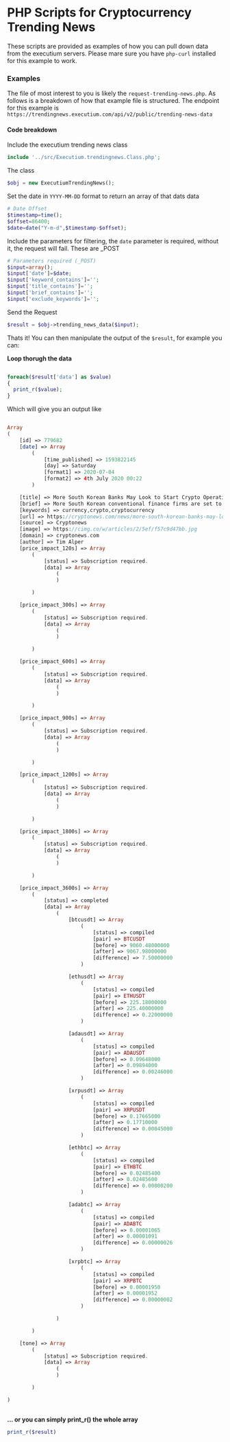 # PHP Scripts for Cryptocurrency Trending News
These scripts are provided as examples of how you can pull down data from the executium servers. Please mare sure you have `php-curl` installed for this example to work.

### Examples
The file of most interest to you is likely the `request-trending-news.php`. As follows is a breakdown of how that example file is structured. The endpoint for this example is `https://trendingnews.executium.com/api/v2/public/trending-news-data`

#### Code breakdown
Include the executium trending news class

```php
include '../src/Executium.trendingnews.Class.php';
```
The class
```php
$obj = new ExecutiumTrendingNews();
```

Set the date in `YYYY-MM-DD` format to return an array of that dats data
```php
# Date Offset
$timestamp=time();
$offset=86400;
$date=date("Y-m-d",$timestamp-$offset);
```

Include the parameters for filtering, the `date` parameter is required, without it, the request will fail. These are _POST
```php
# Parameters required (_POST)
$input=array();
$input['date']=$date;
$input['keyword_contains']='';
$input['title_contains']='';
$input['brief_contains']='';
$input['exclude_keywords']='';
```

Send the Request

```php
$result = $obj->trending_news_data($input);
```

Thats it! You can then manipulate the output of the `$result`, for example you can:

**Loop thorugh the data**
```php

foreach($result['data'] as $value)
{
  print_r($value);
}

```

Which will give you an output like

```php

Array
(
    [id] => 779682
    [date] => Array
        (
            [time_published] => 1593822145
            [day] => Saturday
            [format1] => 2020-07-04
            [format2] => 4th July 2020 00:22
        )

    [title] => More South Korean Banks May Look to Start Crypto Operations
    [brief] => More South Korean conventional finance firms are set to follow Nonghyup (NH Bank) into the cryptocurrency industry, say experts, academics and industry ...
    [keywords] => currency,crypto,cryptocurrency
    [url] => https://cryptonews.com/news/more-south-korean-banks-may-look-to-start-crypto-operations-7017.htm
    [source] => Cryptonews
    [image] => https://cimg.co/w/articles/2/5ef/f57c9d47bb.jpg
    [domain] => cryptonews.com
    [author] => Tim Alper
    [price_impact_120s] => Array
        (
            [status] => Subscription required.
            [data] => Array
                (
                )

        )

    [price_impact_300s] => Array
        (
            [status] => Subscription required.
            [data] => Array
                (
                )

        )

    [price_impact_600s] => Array
        (
            [status] => Subscription required.
            [data] => Array
                (
                )

        )

    [price_impact_900s] => Array
        (
            [status] => Subscription required.
            [data] => Array
                (
                )

        )

    [price_impact_1200s] => Array
        (
            [status] => Subscription required.
            [data] => Array
                (
                )

        )

    [price_impact_1800s] => Array
        (
            [status] => Subscription required.
            [data] => Array
                (
                )

        )

    [price_impact_3600s] => Array
        (
            [status] => completed
            [data] => Array
                (
                    [btcusdt] => Array
                        (
                            [status] => compiled
                            [pair] => BTCUSDT
                            [before] => 9060.48000000
                            [after] => 9067.98000000
                            [difference] => 7.50000000
                        )

                    [ethusdt] => Array
                        (
                            [status] => compiled
                            [pair] => ETHUSDT
                            [before] => 225.18000000
                            [after] => 225.40000000
                            [difference] => 0.22000000
                        )

                    [adausdt] => Array
                        (
                            [status] => compiled
                            [pair] => ADAUSDT
                            [before] => 0.09648000
                            [after] => 0.09894000
                            [difference] => 0.00246000
                        )

                    [xrpusdt] => Array
                        (
                            [status] => compiled
                            [pair] => XRPUSDT
                            [before] => 0.17665000
                            [after] => 0.17710000
                            [difference] => 0.00045000
                        )

                    [ethbtc] => Array
                        (
                            [status] => compiled
                            [pair] => ETHBTC
                            [before] => 0.02485400
                            [after] => 0.02485600
                            [difference] => 0.00000200
                        )

                    [adabtc] => Array
                        (
                            [status] => compiled
                            [pair] => ADABTC
                            [before] => 0.00001065
                            [after] => 0.00001091
                            [difference] => 0.00000026
                        )

                    [xrpbtc] => Array
                        (
                            [status] => compiled
                            [pair] => XRPBTC
                            [before] => 0.00001950
                            [after] => 0.00001952
                            [difference] => 0.00000002
                        )

                )

        )

    [tone] => Array
        (
            [status] => Subscription required.
            [data] => Array
                (
                )

        )

)
                        
```

**... or you can simply print_r() the whole array**
```php
print_r($result)
```

